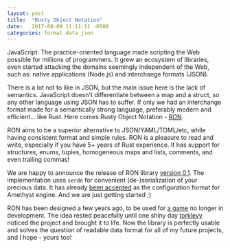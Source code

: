```yaml
---
layout: post
title:  "Rusty Object Notation"
date:   2017-08-09 11:11:11 -0500
categories: format data json
---
```


JavaScript. The practice-oriented language made scripting the Web possible for millions of programmers. It grew an ecosystem of libraries, even started attacking the domains seemingly independent of the Web, such as: native applications (Node.js) and interchange formats (JSON).

There is a lot not to like in JSON, but the main issue here is the lack of semantics. JavaScript doesn't differentiate between a map and a struct, so any other language using JSON has to suffer. If only we had an interchange format made for a semantically strong language, preferably modern and efficient... like Rust. Here comes Rusty Object Notation - [RON](https://github.com/ron-rs/ron).

RON aims to be a superior alternative to JSON/YAML/TOML/etc, while having consistent format and simple rules. RON is a pleasure to read and write, especially if you have 5+ years of Rust experience. It has support for structures, enums, tuples, homogeneous maps and lists, comments, and even trailing commas!

We are happy to announce the release of RON library [version 0.1](https://crates.io/crates/ron/0.1.1). The implementation uses `serde` for convenient (de-)serialization of your precious data. It has already [been accepted](https://github.com/amethyst/amethyst/pull/269) as the configuration format for Amethyst engine. And we are just getting started ;)

RON has been designed a few years ago, to be used for [a game](https://github.com/kvark/claymore) no longer in development. The idea rested peacefully until one shiny day [torkleyy](https://github.com/torkleyy) noticed the project and brought it to life. Now the library is perfectly usable and solves the question of readable data format for all of my future projects, and I hope - yours too!
